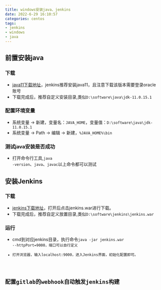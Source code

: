 ```yaml
---
title: windows安装java、jenkins
date: 2022-6-29 16:10:57
categories: centos
tags: 
- jenkins
- windows
- java
---
```


## 前置安装java

### 下载
* [java11下载地址](https://www.oracle.com/java/technologies/downloads/#java11-windows)，jenkins推荐安装java11，且注意下载该版本需要登录oracle账号
* 下载完成后，推荐自定义安装目录,类似<code>D:\software\java\jdk-11.0.15.1</code>

### 配置环境变量
* 系统变量 -> 新建，变量名：<code>JAVA_HOME</code>，变量值：<code>D:\software\java\jdk-11.0.15.1</code>
* 系统变量 -> Path -> 编辑 -> 新建，<code>%JAVA_HOME%\bin</code>

### 测试java安装是否成功
* 打开命令行工具,<code>java -version</code>、<code>java</code>、<code>javac</code>以上命令都可以测试


## 安装Jenkins

### 下载
* [jenkins下载地址](https://mirrors.jenkins.io/war-stable/2.332.3/)，打开后点击jenkins.war进行下载。
* 下载完成后，推荐自定义放置目录,类似<code>D:\software\jenkins\jenkins.war</code>

### 运行
* cmd到对应jenkins目录，执行命令<code>java -jar jenkins.war --httpPort=9000</cdoe>，端口可以自行定义
* 打开浏览器，输入localhost:9000，进入Jenkins界面，初始化配置即可。

## 配置gitlab的webhook自动触发jenkins构建

